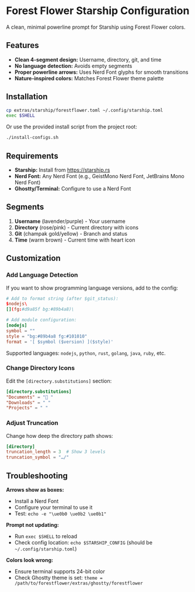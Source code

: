 # Forest Flower Starship Configuration

A clean, minimal powerline prompt for Starship using Forest Flower colors.

## Features

- **Clean 4-segment design:** Username, directory, git, and time
- **No language detection:** Avoids empty segments
- **Proper powerline arrows:** Uses Nerd Font glyphs for smooth transitions
- **Nature-inspired colors:** Matches Forest Flower theme palette

## Installation

```bash
cp extras/starship/forestflower.toml ~/.config/starship.toml
exec $SHELL
```

Or use the provided install script from the project root:

```bash
./install-configs.sh
```

## Requirements

- **Starship:** Install from https://starship.rs
- **Nerd Font:** Any Nerd Font (e.g., GeistMono Nerd Font, JetBrains Mono Nerd Font)
- **Ghostty/Terminal:** Configure to use a Nerd Font

## Segments

1. **Username** (lavender/purple) - Your username
2. **Directory** (rose/pink) - Current directory with icons
3. **Git** (champak gold/yellow) - Branch and status
4. **Time** (warm brown) - Current time with heart icon

## Customization

### Add Language Detection

If you want to show programming language versions, add to the config:

```toml
# Add to format string (after $git_status):
$nodejs\
[](fg:#d9a85f bg:#89b4a8)\

# Add module configuration:
[nodejs]
symbol = ""
style = "bg:#89b4a8 fg:#101010"
format = '[ $symbol ($version) ]($style)'
```

Supported languages: `nodejs`, `python`, `rust`, `golang`, `java`, `ruby`, etc.

### Change Directory Icons

Edit the `[directory.substitutions]` section:

```toml
[directory.substitutions]
"Documents" = "󰈙 "
"Downloads" = " "
"Projects" = " "
```

### Adjust Truncation

Change how deep the directory path shows:

```toml
[directory]
truncation_length = 3  # Show 3 levels
truncation_symbol = "…/"
```

## Troubleshooting

**Arrows show as boxes:**
- Install a Nerd Font
- Configure your terminal to use it
- Test: `echo -e "\ue0b0 \ue0b2 \ue0b1"`

**Prompt not updating:**
- Run `exec $SHELL` to reload
- Check config location: `echo $STARSHIP_CONFIG` (should be `~/.config/starship.toml`)

**Colors look wrong:**
- Ensure terminal supports 24-bit color
- Check Ghostty theme is set: `theme = /path/to/forestflower/extras/ghostty/forestflower`
